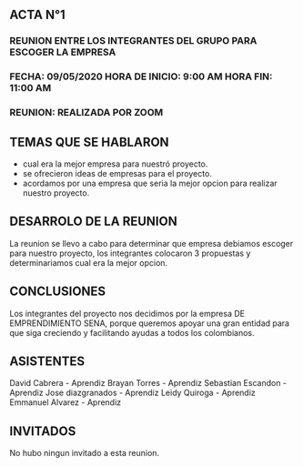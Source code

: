 ##		**ACTA N°1**

### REUNION ENTRE LOS INTEGRANTES DEL GRUPO PARA ESCOGER LA EMPRESA

### FECHA: 09/05/2020  HORA DE INICIO: 9:00 AM  HORA FIN: 11:00 AM

### REUNION: REALIZADA POR ZOOM 

## **TEMAS QUE SE HABLARON**
- cual era la mejor empresa para nuestró proyecto.
- se ofrecieron ideas de empresas para el proyecto.
- acordamos por una empresa que seria la mejor opcion para realizar nuestro proyecto.

## **DESARROLO DE LA REUNION**

La reunion se llevo a cabo para determinar que empresa debiamos escoger para nuestro proyecto, los integrantes colocaron 3 propuestas y determinariamos cual era la mejor opcion.

## **CONCLUSIONES** 

Los integrantes del proyecto nos decidimos por la empresa DE EMPRENDIMIENTO SENA, porque queremos apoyar una gran entidad para que siga creciendo y facilitando ayudas a todos los colombianos. 


## **ASISTENTES** 

David Cabrera - Aprendiz
Brayan Torres - Aprendiz
Sebastian Escandon - Aprendiz
Jose diazgranados - Aprendiz
Leidy Quiroga - Aprendiz
Emmanuel Alvarez - Aprendiz

## **INVITADOS**

No hubo ningun invitado a esta reunion.
